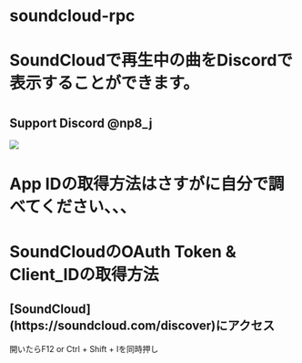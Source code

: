 # soundcloud-rpc
<h1>SoundCloudで再生中の曲をDiscordで表示することができます。<h1>
<h2>Support Discord @np8_j</h2>
<img src="https://cdn.discordapp.com/attachments/1225794966081638461/1235984585834233937/image.png?ex=66365bd8&is=66350a58&hm=72e9be8e132d4f661ccd918c7408fcffe843e1e803274a80fd3c55b9426d0078&"/>

<h1>App IDの取得方法はさすがに自分で調べてください、、、</h1>

<h1>SoundCloudのOAuth Token & Client_IDの取得方法</h1>
<h2>[SoundCloud](https://soundcloud.com/discover)にアクセス</h2>
<p>開いたらF12 or Ctrl + Shift + Iを同時押し</p>

